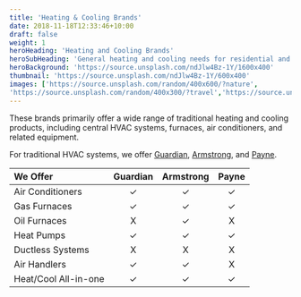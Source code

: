 ```yaml
---
title: 'Heating & Cooling Brands'
date: 2018-11-18T12:33:46+10:00
draft: false
weight: 1
heroHeading: 'Heating and Cooling Brands'
heroSubHeading: 'General heating and cooling needs for residential and light commercial spaces.'
heroBackground: 'https://source.unsplash.com/ndJlw4Bz-1Y/1600x400'
thumbnail: 'https://source.unsplash.com/ndJlw4Bz-1Y/600x400'
images: ['https://source.unsplash.com/random/400x600/?nature', 
'https://source.unsplash.com/random/400x300/?travel','https://source.unsplash.com/random/400x300/?architecture','https://source.unsplash.com/random/400x600/?buildings','https://source.unsplash.com/random/400x300/?city','https://source.unsplash.com/random/400x600/?business']
---
```


These brands primarily offer a wide range of traditional heating and cooling products, including central HVAC systems, furnaces, air conditioners, and related equipment. 

For traditional HVAC systems, we offer [Guardian](https://www.guardianhomecomfort.com/), [Armstrong](https://www.armstrongair.com/), and [Payne](https://www.payne.com/en/us/). 

| We Offer             | Guardian | Armstrong | Payne |
|:---------------------|:--------:|:---------:|:-----:|
| Air Conditioners     |    ✓     |     ✓     |  ✓   |
| Gas Furnaces         |    ✓     |     ✓     |  ✓   |
| Oil Furnaces         |    X     |     ✓     |  X   |
| Heat Pumps           |    ✓     |     ✓     |  ✓   |
| Ductless Systems     |    X     |     X     |  X   |
| Air Handlers         |    ✓     |     ✓     |  X   |
| Heat/Cool All-in-one |    ✓     |     ✓     |  ✓   |
